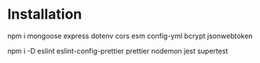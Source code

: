 # Installation

npm i mongoose express dotenv cors esm config-yml bcrypt jsonwebtoken

npm i -D eslint eslint-config-prettier prettier nodemon jest supertest
